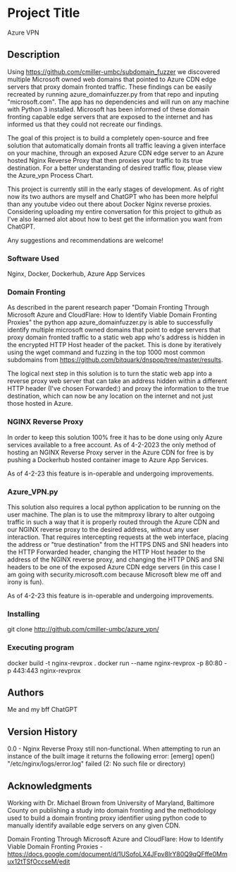 # Project Title

Azure VPN

## Description

Using https://github.com/cmiller-umbc/subdomain_fuzzer we discovered multiple Microsoft owned web domains that pointed to Azure CDN edge servers that proxy domain fronted traffic.  These findings can be easily recreated by running azure_domainfuzzer.py from that repo and inputing "microsoft.com".  The app has no dependencies and will run on any machine with Python 3 installed.  Microsoft has been informed of these domain fronting capable edge servers that are exposed to the internet and has informed us that they could not recreate our findings.

The goal of this project is to build a completely open-source and free solution that automatically domain fronts all traffic leaving a given interface on your machine, through an exposed Azure CDN edge server to an Azure hosted Nginx Reverse Proxy that then proxies your traffic to its true destination.  For a better understanding of desired traffic flow, please view the Azure_vpn Process Chart.

This project is currently still in the early stages of development.  As of right now its two authors are myself and ChatGPT who has been more helpful than any youtube video out there about Docker Nginx reverse proxies.  Considering uploading my entire conversation for this project to github as I've also learned alot about how to best get the information you want from ChatGPT.  

Any suggestions and recommendations are welcome!

### Software Used

Nginx, Docker, Dockerhub, Azure App Services

### Domain Fronting

As described in the parent research paper "Domain Fronting Through Microsoft Azure and CloudFlare: How to Identify Viable Domain Fronting Proxies" the python app azure_domainfuzzer.py is able to successfully identify multiple microsoft owned domains that point to edge servers that proxy domain fronted traffic to a static web app who's address is hidden in the encrypted HTTP Host header of the packet.  This is done by iteratively using the wget command and fuzzing in the top 1000 most common subdomains from https://github.com/bitquark/dnspop/tree/master/results.

The logical next step in this solution is to turn the static web app into a reverse proxy web server that can take an address hidden within a different HTTP header (I've chosen Forwarded:) and proxy the information to the true destination, which can now be any location on the internet and not just those hosted in Azure.

### NGINX Reverse Proxy

In order to keep this solution 100% free it has to be done using only Azure services available to a free account.  As of 4-2-2023 the only method of hosting an NGINX Reverse Proxy server in the Azure CDN for free is by pushing a Dockerhub hosted container image to Azure App Services.

As of 4-2-23 this feature is in-operable and undergoing improvements.

### Azure_VPN.py

This solution also requires a local python application to be running on the user machine.  The plan is to use the mitmproxy library to alter outgoing traffic in such a way that it is properly routed through the Azure CDN and our NGINX reverse proxy to the desired address, without any user interaction.  That requires intercepting requests at the web interface, placing the address or "true destination" from the HTTPS DNS and SNI headers into the HTTP Forwarded header, changing the HTTP Host header to the address of the NGINX reverse proxy, and changing the HTTP DNS and SNI headers to be one of the exposed Azure CDN edge servers (in this case I am going with security.microsoft.com because Microsoft blew me off and irony is fun).

As of 4-2-23 this feature is in-operable and undergoing improvements.

### Installing

git clone http://github.com/cmiller-umbc/azure_vpn/

### Executing program

docker build -t nginx-revprox .
docker run --name nginx-revprox -p 80:80 -p 443:443 nginx-revprox

## Authors

Me and my bff ChatGPT

## Version History

0.0 - Nginx Reverse Proxy still non-functional.  When attempting to run an instance of the built image it returns the following error: [emerg] open() "/etc/nginx/logs/error.log" failed (2: No such file or directory)

## Acknowledgments

Working with Dr. Michael Brown from University of Maryland, Baltimore County on publishing a study into domain fronting and the methodology used to build a domain fronting proxy identifier using python code to manually identify available edge servers on any given CDN.  

Domain Fronting Through Microsoft Azure and CloudFlare: How to Identify Viable Domain Fronting Proxies - https://docs.google.com/document/d/1USofoLX4JFpv8lrY80Q9qQFffe0Mmux12tTSfOccseM/edit
